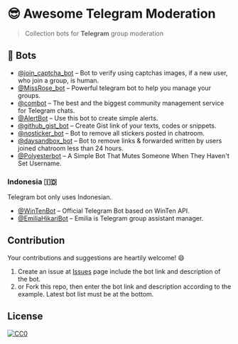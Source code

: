 
# :sunglasses: Awesome Telegram Moderation
> Collection bots for **Telegram** group moderation

## :robot: Bots

- [@join_captcha_bot](https://telegram.me/join_captcha_bot) – Bot to verify using captchas images, if a new user, who join a group, is human.
- [@MissRose_bot](https://telegram.me/MissRose_bot) – Powerful telegram bot to help you manage your groups.
- [@combot](https://telegram.me/combot) – The best and the biggest community management service for Telegram chats.
- [@AlertBot](https://telegram.me/AlertBot) – Use this bot to create simple alerts.
- [@github_gist_bot](https://telegram.me/github_gist_bot) – Create Gist link of your texts, codes or snippets.
- [@nosticker_bot](https://telegram.me/nosticker_bot) – Bot to remove all stickers posted in chatroom.
- [@daysandbox_bot](https://telegram.me/daysandbox_bot) – Bot to remove links & forwarded written by users joined chatroom less than 24 hours.
- [@Polyesterbot](https://telegram.me/Polyesterbot) – A Simple Bot That Mutes Someone When They Haven't Set Username.

### Indonesia :indonesia:
Telegram bot only uses Indonesian.

- [@WinTenBot](https://telegram.me/WinTenBot) – Official Telegram Bot based on WinTen API.
- [@EmiliaHikariBot](https://telegram.me/EmiliaHikariBot) – Emilia is Telegram group assistant manager.

## Contribution
Your contributions and suggestions are heartily welcome! :smile:

1. Create an issue at [Issues](https://github.com/ossid/awesome-telegram-moderation/issues) page include the bot link and description of the bot.
2. or Fork this repo, then enter the bot link and description according to the example. Latest bot list must be at the bottom.

## License
[![CC0](http://mirrors.creativecommons.org/presskit/buttons/88x31/svg/cc-zero.svg)](https://creativecommons.org/publicdomain/zero/1.0/)
